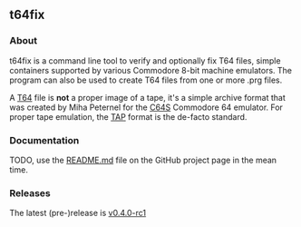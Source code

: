 ## t64fix

### About

t64fix is a command line tool to verify and optionally fix T64 files, simple containers supported by various Commodore 8-bit machine emulators. The program can also be used to create T64 files from one or more .prg files.

A [T64](http://unusedino.de/ec64/technical/formats/t64.html) file is **not** a proper image of a tape, it's a simple archive format that was created by Miha Peternel for the [C64S](http://www.zimmers.net/anonftp/pub/cbm/crossplatform/emulators/msdos/c64s/) Commodore 64 emulator. For proper tape emulation, the [TAP](http://unusedino.de/ec64/technical/formats/tap.html) format is the de-facto standard.


### Documentation

TODO, use the [README.md](https://github.com/Compyx/t64fix/blob/master/README.md) file on the GitHub project page in the mean time.

### Releases

The latest (pre-)release is [v0.4.0-rc1](https://github.com/Compyx/t64fix/releases/tag/v0.4.0-rc1)
